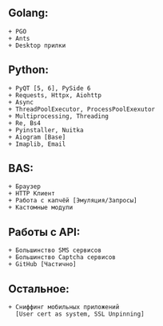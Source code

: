 ## Golang:
    + PGO
    + Ants
    + Desktop прилки 


## Python:
    + PyQT [5, 6], PySide 6
    + Requests, Httpx, Aiohttp
    + Async
    + ThreadPoolExecutor, ProcessPoolExexutor
    + Multiprocessing, Threading
    + Re, Bs4
    + Pyinstaller, Nuitka
    + Aiogram [Base]
    + Imaplib, Email
 
 
 
 
 
 
 
## BAS:
    + Браузер
    + HTTP Клиент
    + Работа с капчёй [Эмуляция/Запросы]
    + Кастомные модули
 
 
 
 
 
 
 ## Работы с API:
    + Большинство SMS сервисов
    + Большинство Captcha сервисов
    + GitHub [Частично]
 
 
 
 
 
 
## Остальное:
    + Сниффинг мобильных приложений
      [User cert as system, SSL Unpinning]
    
